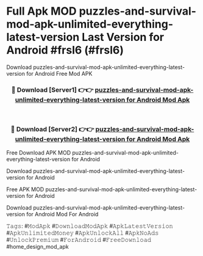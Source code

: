 # Full Apk MOD puzzles-and-survival-mod-apk-unlimited-everything-latest-version Last Version for Android #frsl6 (#frsl6)
Download puzzles-and-survival-mod-apk-unlimited-everything-latest-version for Android Free Mod APK

<div align="center">
<h3>🔴 Download [Server1] 👉👉 <a href="https://apps.libra.edu.pl?title=puzzles-and-survival-mod-apk-unlimited-everything-latest-version&ref=18F">puzzles-and-survival-mod-apk-unlimited-everything-latest-version for Android Mod Apk</a></h3><br>

<h3>🔴 Download [Server2] 👉👉 <a href="https://apps.libra.edu.pl?title=puzzles-and-survival-mod-apk-unlimited-everything-latest-version&ref=18F">puzzles-and-survival-mod-apk-unlimited-everything-latest-version for Android Mod Apk</a></h3>
</div>


Free Download APK MOD puzzles-and-survival-mod-apk-unlimited-everything-latest-version for Android

Download puzzles-and-survival-mod-apk-unlimited-everything-latest-version for Android 

Free APK MOD puzzles-and-survival-mod-apk-unlimited-everything-latest-version for Android 

Download puzzles-and-survival-mod-apk-unlimited-everything-latest-version for Android Mod For Android

𝚃𝚊𝚐𝚜: #𝙼𝚘𝚍𝙰𝚙𝚔 #𝙳𝚘𝚠𝚗𝚕𝚘𝚊𝚍𝙼𝚘𝚍𝙰𝚙𝚔 #𝙰𝚙𝚔𝙻𝚊𝚝𝚎𝚜𝚝𝚅𝚎𝚛𝚜𝚒𝚘𝚗 #𝙰𝚙𝚔𝚄𝚗𝚕𝚒𝚖𝚒𝚝𝚎𝚍𝙼𝚘𝚗𝚎𝚢 #𝙰𝚙𝚔𝚄𝚗𝚕𝚘𝚌𝚔𝙰𝚕𝚕 #𝙰𝚙𝚔𝙽𝚘𝙰𝚍𝚜 #𝚄𝚗𝚕𝚘𝚌𝚔𝙿𝚛𝚎𝚖𝚒𝚞𝚖 #𝙵𝚘𝚛𝙰𝚗𝚍𝚛𝚘𝚒𝚍 #𝙵𝚛𝚎𝚎𝙳𝚘𝚠𝚗𝚕𝚘𝚊𝚍 #home_design_mod_apk